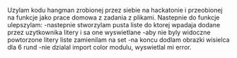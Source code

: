 Uzylam kodu hangman zrobionej przez siebie na hackatonie i przeobionej na funkcje jako prace domowa z zadania z plikami.
Nastepnie do funkcje ulepszylam:
-nastepnie stworzylam pusta liste do ktorej wpadaja dodane przez uzytkownika litery i sa one wyswietlane
-aby nie byly widoczne powtorzone litery liste zamienilam na set
-na koncu dodlam obrazki wisielca dla 6 rund
-nie dzialal import color modulu, wyswietlal mi error.